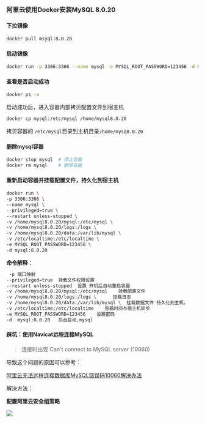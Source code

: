 ### 阿里云使用Docker安装MySQL 8.0.20

#### 下拉镜像

```bash
docker pull msyql:8.0.20
```

#### 启动镜像

```bash
docker run -p 3306:3306 --name mysql -e MYSQL_ROOT_PASSWORD=123456 -d mysql:8.0.20
```

#### 查看是否启动成功

```bash
docker ps -a
```

启动成功后，进入容器内部拷贝配置文件到宿主机

```bash
docker cp mysql:/etc/mysql /home/mysql8.0.20
```

拷贝容器的 `/etc/mysql`目录到主机目录`/home/mysq8.0.20`

#### 删除mysql容器

```bash
docker stop mysql  # 停止容器
docker rm mysql    # 删除容器
```

#### 重新启动容器并挂载配置文件，持久化到宿主机

```bash
docker run \
-p 3306:3306 \
--name mysql \
--privileged=true \
--restart unless-stopped \
-v /home/mysql8.0.20/mysql:/etc/mysql \
-v /home/mysql8.0.20/logs:/logs \
-v /home/mysql8.0.20/data:/var/lib/mysql \
-v /etc/localtime:/etc/localtime \
-e MYSQL_ROOT_PASSWORD=123456 \
-d mysql:8.0.20
```

**命令解释：**

```bash
 -p 端口映射
--privileged=true  挂载文件权限设置
--restart unless-stopped  设置 开机后自动重启容器
-v /home/mysql8.0.20/mysql:/etc/mysql    挂载配置文件
-v /home/mysql8.0.20/logs:/logs \      挂载日志
-v /home/mysql8.0.20/data:/var/lib/mysql \  挂载数据文件 持久化到主机，
-v /etc/localtime:/etc/localtime    容器时间与宿主机同步
-e MYSQL_ROOT_PASSWORD=123456    设置密码
-d  mysql:8.0.20   后台启动,mysql
```

#### 踩坑：使用Navicat远程连接MySQL

> 连接时出现 Can't connect to MySQL server (10060)

导致这个问题的原因可以参考：

[阿里云无法远程连接数据库MySQL错误码10060解决办法](https://jianlong.blog.csdn.net/article/details/79244091?utm_medium=distribute.pc_relevant.none-task-blog-BlogCommendFromMachineLearnPai2-7.channel_param&depth_1-utm_source=distribute.pc_relevant.none-task-blog-BlogCommendFromMachineLearnPai2-7.channel_param)

解决方法：

**配置阿里云安全组策略**

![](https://gitee.com/nfLJ/Pic/raw/master/blog/20201016114457.png)